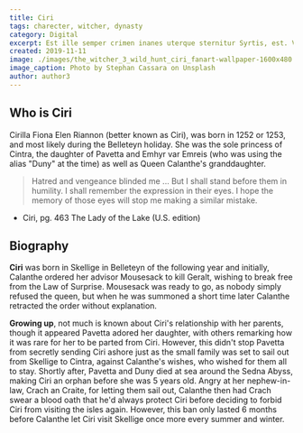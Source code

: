 ```yaml
---
title: Ciri
tags: charecter, witcher, dynasty
category: Digital
excerpt: Est ille semper crimen inanes uterque sternitur Syrtis, est. Vincere ferociaarva.
created: 2019-11-11
image: ./images/the_witcher_3_wild_hunt_ciri_fanart-wallpaper-1600x480.jpg
image_caption: Photo by Stephan Cassara on Unsplash
author: author3
---
```


## Who is Ciri

Cirilla Fiona Elen Riannon (better known as Ciri), was born in 1252 or 1253, and most likely during the Belleteyn holiday. She was the sole princess of Cintra, the daughter of Pavetta and Emhyr var Emreis (who was using the alias "Duny" at the time) as well as Queen Calanthe's granddaughter.
>Hatred and vengeance blinded me ... But I shall stand before them in humility. I shall remember the expression in their eyes. I hope the memory of those eyes will stop me making a similar mistake.
- Ciri, pg. 463 The Lady of the Lake (U.S. edition)


## Biography

**Ciri** was born in Skellige in Belleteyn of the following year and initially, Calanthe ordered her advisor Mousesack to kill Geralt, wishing to break free from the Law of Surprise. Mousesack was ready to go, as nobody simply refused the queen, but when he was summoned a short time later Calanthe retracted the order without explanation.


**Growing up**, not much is known about Ciri's relationship with her parents, though it appeared Pavetta adored her daughter, with others remarking how it was rare for her to be parted from Ciri. However, this didn't stop Pavetta from secretly sending Ciri ashore just as the small family was set to sail out from Skellige to Cintra, against Calanthe's wishes, who wished for them all to stay. Shortly after, Pavetta and Duny died at sea around the Sedna Abyss, making Ciri an orphan before she was 5 years old. Angry at her nephew-in-law, Crach an Craite, for letting them sail out, Calanthe then had Crach swear a blood oath that he'd always protect Ciri before deciding to forbid Ciri from visiting the isles again. However, this ban only lasted 6 months before Calanthe let Ciri visit Skellige once more every summer and winter.

